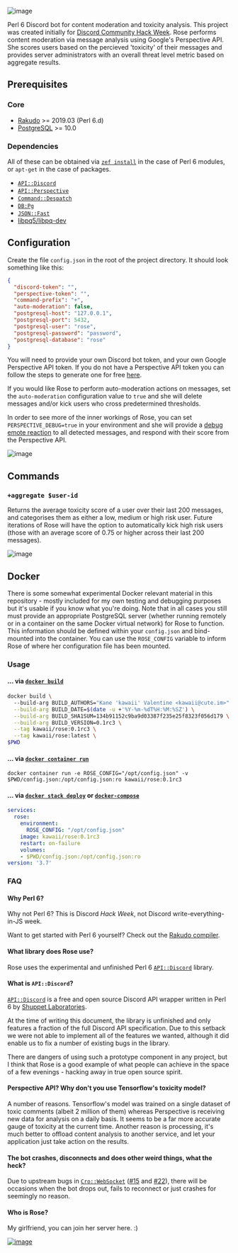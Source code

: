 ![image](https://user-images.githubusercontent.com/12242877/60367703-d2d1bf80-99e6-11e9-8102-aca14491ac1c.png)

Perl 6 Discord bot for content moderation and toxicity analysis. This project was created initially for [Discord Community Hack Week](https://blog.discordapp.com/discord-community-hack-week-build-and-create-alongside-us-6b2a7b7bba33). Rose performs content moderation via message analysis using Google's Perspective API. She scores users based on the percieved 'toxicity' of their messages and provides server administrators with an overall threat level metric based on aggregate results. 

## Prerequisites

### Core
- [Rakudo](https://rakudo.org/files) >= 2019.03 (Perl 6.d)
- [PostgreSQL](https://www.postgresql.org/download/) >= 10.0

### Dependencies
All of these can be obtained via [`zef install`](https://github.com/ugexe/zef) in the case of Perl 6 modules, or `apt-get` in the case of packages.
- [`API::Discord`](https://github.com/shuppet/p6-api-discord)
- [`API::Perspective`](https://github.com/shuppet/p6-api-perspective)
- [`Command::Despatch`](https://github.com/shuppet/p6-command-despatch)
- [`DB:Pg`](https://github.com/CurtTilmes/perl6-dbpg)
- [`JSON::Fast`](https://github.com/timo/json_fast)
- [libpq5/libpq-dev](https://packages.debian.org/jessie/libpq-dev)

## Configuration
Create the file `config.json` in the root of the project directory. It should look something like this:
```json
{
  "discord-token": "",
  "perspective-token": "",
  "command-prefix": "+",
  "auto-moderation": false,
  "postgresql-host": "127.0.0.1",
  "postgresql-port": 5432,
  "postgresql-user": "rose",
  "postgresql-password": "password",
  "postgresql-database": "rose"
}
```
You will need to provide your own Discord bot token, and your own Google Perspective API token. If you do not have a Perspective API token you can follow the steps to generate one for free [here](https://github.com/conversationai/perspectiveapi/blob/master/quickstart.md#perspective-api-quickstart).

If you would like Rose to perform auto-moderation actions on messages, set the `auto-moderation` configuration value to `true` and she will delete messages and/or kick users who cross predetermined thresholds.

In order to see more of the inner workings of Rose, you can set `PERSPECTIVE_DEBUG=true` in your environment and she will provide a [debug emote reaction](https://github.com/kawaii/p6-rose/blob/07468651766834812a4fe6842bec863097acb647/lib/Rose/Controller/Actions.pm6#L25-L37) to all detected messages, and respond with their score from the Perspective API.

![image](https://user-images.githubusercontent.com/12242877/60193711-10d8b300-9830-11e9-9da4-4ccc785bfbc6.png)

## Commands

### `+aggregate $user-id`

Returns the average toxicity score of a user over their last 200 messages, and categorises them as either a low, medium or high risk user. Future iterations of Rose will have the option to automatically kick high risk users (those with an average score of 0.75 or higher across their last 200 messages).

![image](https://user-images.githubusercontent.com/12242877/60301309-f2a2ae00-9928-11e9-9dae-4d0076fdb7d7.png)

## Docker

There is some somewhat experimental Docker relevant material in this repository - mostly included for my own testing and debugging purposes but it's usable if you know what you're doing. Note that in all cases you still must provide an appropriate PostgreSQL server (whether running remotely or in a container on the same Docker virtual network) for Rose to function. This information should be defined within your `config.json` and bind-mounted into the container. You can use the `ROSE_CONFIG` variable to inform Rose of where her configuration file has been mounted.

### Usage

#### ... via [`docker build`](https://docs.docker.com/engine/reference/commandline/build/)
```sh
docker build \                
  --build-arg BUILD_AUTHORS="Kane 'kawaii' Valentine <kawaii@cute.im>" \
  --build-arg BUILD_DATE=$(date -u +'%Y-%m-%dT%H:%M:%SZ') \
  --build-arg BUILD_SHA1SUM=134b91152c9ba9d03387f235e25f8323f056d179 \
  --build-arg BUILD_VERSION=0.1rc3 \
  --tag kawaii/rose:0.1rc3 \
  --tag kawaii/rose:latest \
$PWD
```

#### ... via [`docker container run`](https://docs.docker.com/engine/reference/commandline/container_run/)

```
docker container run -e ROSE_CONFIG="/opt/config.json" -v $PWD/config.json:/opt/config.json:ro kawaii/rose:0.1rc3
```

#### ... via [`docker stack deploy`](https://docs.docker.com/engine/reference/commandline/stack_deploy/) or [`docker-compose`](https://github.com/docker/compose)

```yaml
services:
  rose:
    environment:
      ROSE_CONFIG: "/opt/config.json"
    image: kawaii/rose:0.1rc3
    restart: on-failure
    volumes:
    - $PWD/config.json:/opt/config.json:ro
version: '3.7'
```

### FAQ

#### Why Perl 6?

Why not Perl 6? This is Discord _Hack Week_, not Discord write-everything-in-JS week.

Want to get started with Perl 6 yourself? Check out the [Rakudo compiler](https://rakudo.org/).

#### What library does Rose use?

Rose uses the experimental and unfinished Perl 6 [`API::Discord`](https://github.com/shuppet/p6-api-discord) library.

#### What is `API::Discord`?

[`API::Discord`](https://github.com/shuppet/p6-api-discord) is a free and open source Discord API wrapper written in Perl 6 by [Shuppet Laboratories](https://github.com/shuppet).

At the time of writing this document, the library is unfinished and only features a fraction of the full Discord API specification. Due to this setback we were not able to implement all of the features we wanted, although it did enable us to fix a number of existing bugs in the library.

There are dangers of using such a prototype component in any project, but I think that Rose is a good example of what people can achieve in the space of a few evenings - hacking away in true open source spirit.

#### Perspective API? Why don't you use Tensorflow's toxicity model?

A number of reasons. Tensorflow's model was trained on a single dataset of toxic comments (albeit 2 million of them) whereas Perspective is receiving new data for analysis on a daily basis. It seems to be a far more accurate gauge of toxicity at the current time. Another reason is processing, it's much better to offload content analysis to another service, and let your application just take action on the results.

#### The bot crashes, disconnects and does other weird things, what the heck?

Due to upstream bugs in [`Cro::WebSocket`](https://github.com/croservices/cro-websocket) ([#15](https://github.com/croservices/cro-websocket/issues/15) and [#22](https://github.com/croservices/cro-websocket/issues/22)), there will be occasions when the bot drops out, fails to reconnect or just crashes for seemingly no reason.

#### Who is Rose?

My girlfriend, you can join her server here. :)

[![image](https://discordapp.com/api/guilds/262268073363505164/embed.png?style=banner2)](https://discord.gg/cute)
